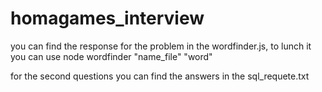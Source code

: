 # homagames_interview
you can find the response for the problem in the wordfinder.js, to lunch it you can use node wordfinder "name_file" "word"

for the second questions you can find the answers in the sql_requete.txt
